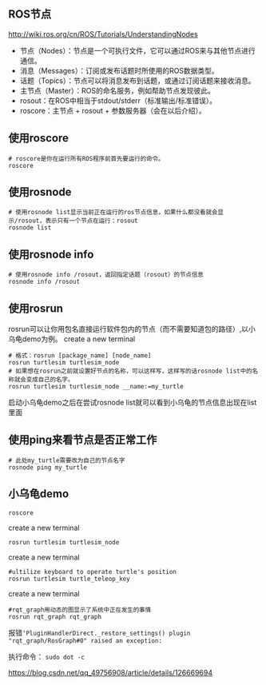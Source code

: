 ## ROS节点
http://wiki.ros.org/cn/ROS/Tutorials/UnderstandingNodes
* 节点（Nodes）：节点是一个可执行文件，它可以通过ROS来与其他节点进行通信。
* 消息（Messages）：订阅或发布话题时所使用的ROS数据类型。
* 话题（Topics）：节点可以将消息发布到话题，或通过订阅话题来接收消息。
* 主节点（Master）：ROS的命名服务，例如帮助节点发现彼此。
* rosout：在ROS中相当于stdout/stderr（标准输出/标准错误）。
* roscore：主节点 + rosout + 参数服务器（会在以后介绍）。

## 使用roscore
```
# roscore是你在运行所有ROS程序前首先要运行的命令。
roscore
```

## 使用rosnode
```
# 使用rosnode list显示当前正在运行的ros节点信息，如果什么都没看就会显示/rosout，表示只有一个节点在运行：rosout
rosnode list
```

## 使用rosnode info
```
# 使用rosnode info /rosout，返回指定话题（rosout）的节点信息
rosnode info /rosout
```

## 使用rosrun
rosrun可以让你用包名直接运行软件包内的节点（而不需要知道包的路径）,以小乌龟demo为例。
create a new terminal
```
# 格式：rosrun [package_name] [node_name]
rosrun turtlesim turtlesim_node
# 如果想在rosrun之前就设置好节点的名称，可以这样写，这样写的话rosnode list中的名称就会变成自己的名字。
rosrun turtlesim turtlesim_node __name:=my_turtle
```
启动小乌龟demo之后在尝试rosnode list就可以看到小乌龟的节点信息出现在list里面

## 使用ping来看节点是否正常工作
```
# 此处my_turtle需要改为自己的节点名字
rosnode ping my_turtle
```


## 小乌龟demo
```
roscore
```

create a new terminal
```
rosrun turtlesim turtlesim_node
```

create a new terminal
```
#ultilize keyboard to operate turtle's position
rosrun turtlesim turtle_teleop_key
```

create a new terminal
```
#rqt_graph用动态的图显示了系统中正在发生的事情
rosrun rqt_graph rqt_graph
```

报错```‘PluginHandlerDirect._restore_settings() plugin "rqt_graph/RosGraph#0" raised an exception:```

执行命令：
```sudo dot -c```

https://blog.csdn.net/qq_49756908/article/details/126669694